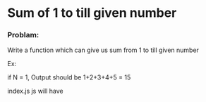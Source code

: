 # Sum of 1 to till given number

### Problam:

Write a function which can give us sum from 1 to till given number

Ex:

if N = 1, Output should be 1+2+3+4+5 = 15

index.js js will have
